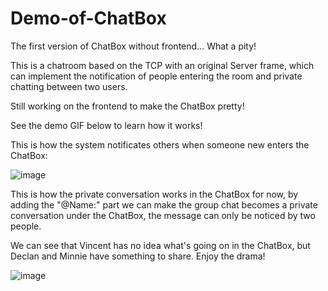 # Demo-of-ChatBox
The first version of ChatBox without frontend... What a pity! 

This is a chatroom based on the TCP with an original Server frame, which can implement the notification of people entering the room and private chatting between two users. 

Still working on the frontend to make the ChatBox pretty! 

See the demo GIF below to learn how it works! 

This is how the system notificates others when someone new enters the ChatBox: 

![image](https://github.com/DeclanFang/Demo-of-ChatBox/blob/master/DemoPre/Demo01.gif)

This is how the private conversation works in the ChatBox for now, by adding the "@Name:" part we can make the group chat becomes a private conversation under the ChatBox, the message can only be noticed by two people. 

We can see that Vincent has no idea what's going on in the ChatBox, but Declan and Minnie have something to share. Enjoy the drama! 

![image](https://github.com/DeclanFang/Demo-of-ChatBox/blob/master/DemoPre/Demo02.gif)
